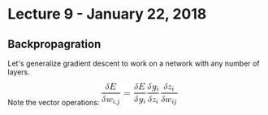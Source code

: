 # Lecture 9 - January 22, 2018

## Backpropagration
Let's generalize gradient descent to work on a network with any number of layers.

Note the vector operations:
![latex-905b585a-aab3-4ff6-bf9a-ac65ba568892](data/lecture9/latex-905b585a-aab3-4ff6-bf9a-ac65ba568892.png)


